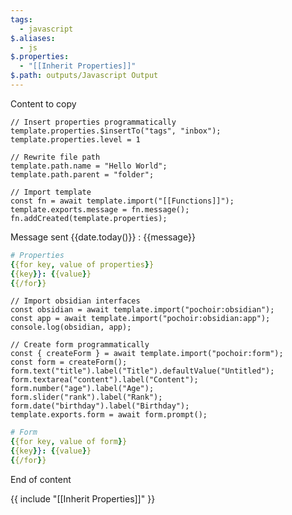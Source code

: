 ```yaml
---
tags:
  - javascript
$.aliases:
  - js
$.properties:
  - "[[Inherit Properties]]"
$.path: outputs/Javascript Output
---
```

Content to copy

```js{pochoir}
// Insert properties programmatically
template.properties.$insertTo("tags", "inbox");
template.properties.level = 1
```

```js{pochoir}
// Rewrite file path
template.path.name = "Hello World";
template.path.parent = "folder";
```

```js{pochoir}
// Import template
const fn = await template.import("[[Functions]]");
template.exports.message = fn.message();
fn.addCreated(template.properties);
```

Message sent {{date.today()}} : {{message}}

```yml
# Properties
{{for key, value of properties}}
{{key}}: {{value}}
{{/for}}
```

```js{pochoir disabled}
// Import obsidian interfaces
const obsidian = await template.import("pochoir:obsidian");
const app = await template.import("pochoir:obsidian:app");
console.log(obsidian, app);
```

```js{pochoir}
// Create form programmatically
const { createForm } = await template.import("pochoir:form");
const form = createForm();
form.text("title").label("Title").defaultValue("Untitled");
form.textarea("content").label("Content");
form.number("age").label("Age");
form.slider("rank").label("Rank");
form.date("birthday").label("Birthday");
template.exports.form = await form.prompt();
```

```yml
# Form
{{for key, value of form}}
{{key}}: {{value}}
{{/for}}
```

End of content

{{ include "[[Inherit Properties]]" }}
